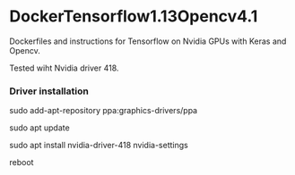 # DockerTensorflow1.13Opencv4.1
Dockerfiles and instructions for Tensorflow on Nvidia GPUs with Keras and Opencv.

Tested wiht Nvidia driver 418.

### Driver installation

sudo add-apt-repository ppa:graphics-drivers/ppa

sudo apt update

sudo apt install nvidia-driver-418 nvidia-settings

reboot
